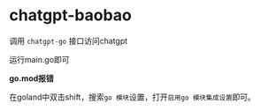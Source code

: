# chatgpt-baobao

调用 `chatgpt-go` 接口访问chatgpt

运行main.go即可

**go.mod报错**

在goland中双击shift，搜索`go 模块`设置，打开`启用go 模块集成设置`即可。